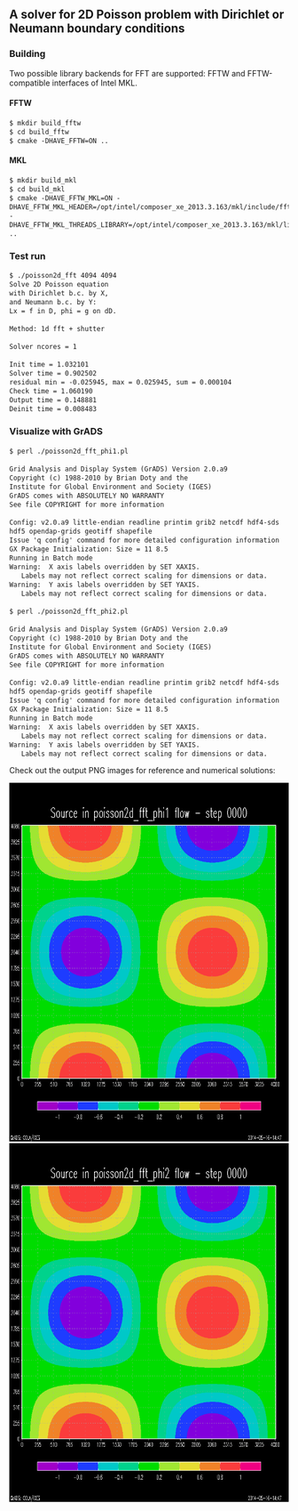 ## A solver for 2D Poisson problem with Dirichlet or Neumann boundary conditions

### Building

Two possible library backends for FFT are supported: FFTW and FFTW-compatible interfaces of Intel MKL.

#### FFTW

```
$ mkdir build_fftw
$ cd build_fftw
$ cmake -DHAVE_FFTW=ON ..
```

#### MKL

```
$ mkdir build_mkl
$ cd build_mkl
$ cmake -DHAVE_FFTW_MKL=ON -DHAVE_FFTW_MKL_HEADER=/opt/intel/composer_xe_2013.3.163/mkl/include/fftw/ -DHAVE_FFTW_MKL_THREADS_LIBRARY=/opt/intel/composer_xe_2013.3.163/mkl/lib/intel64/ ..
```

### Test run

```
$ ./poisson2d_fft 4094 4094
Solve 2D Poisson equation
with Dirichlet b.c. by X,
and Neumann b.c. by Y:
Lx = f in D, phi = g on dD.

Method: 1d fft + shutter

Solver ncores = 1

Init time = 1.032101
Solver time = 0.902502
residual min = -0.025945, max = 0.025945, sum = 0.000104
Check time = 1.060190
Output time = 0.148881
Deinit time = 0.008483
```

### Visualize with GrADS

```
$ perl ./poisson2d_fft_phi1.pl 

Grid Analysis and Display System (GrADS) Version 2.0.a9
Copyright (c) 1988-2010 by Brian Doty and the
Institute for Global Environment and Society (IGES)
GrADS comes with ABSOLUTELY NO WARRANTY
See file COPYRIGHT for more information

Config: v2.0.a9 little-endian readline printim grib2 netcdf hdf4-sds hdf5 opendap-grids geotiff shapefile
Issue 'q config' command for more detailed configuration information
GX Package Initialization: Size = 11 8.5 
Running in Batch mode
Warning:  X axis labels overridden by SET XAXIS.
   Labels may not reflect correct scaling for dimensions or data.
Warning:  Y axis labels overridden by SET YAXIS.
   Labels may not reflect correct scaling for dimensions or data.

$ perl ./poisson2d_fft_phi2.pl 

Grid Analysis and Display System (GrADS) Version 2.0.a9
Copyright (c) 1988-2010 by Brian Doty and the
Institute for Global Environment and Society (IGES)
GrADS comes with ABSOLUTELY NO WARRANTY
See file COPYRIGHT for more information

Config: v2.0.a9 little-endian readline printim grib2 netcdf hdf4-sds hdf5 opendap-grids geotiff shapefile
Issue 'q config' command for more detailed configuration information
GX Package Initialization: Size = 11 8.5 
Running in Batch mode
Warning:  X axis labels overridden by SET XAXIS.
   Labels may not reflect correct scaling for dimensions or data.
Warning:  Y axis labels overridden by SET YAXIS.
   Labels may not reflect correct scaling for dimensions or data.
```

Check out the output PNG images for reference and numerical solutions:

![poisson2d_fft_phi1_0000.png](images/poisson2d_fft_phi1_0000.png)
![poisson2d_fft_phi2_0000.png](images/poisson2d_fft_phi2_0000.png)

